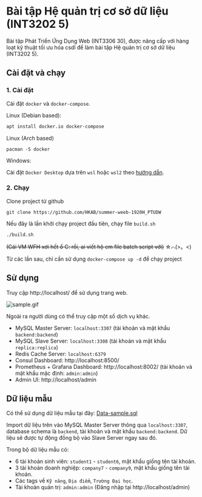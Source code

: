 # Bài tập Hệ quản trị cơ sở dữ liệu (INT3202 5)
Bài tập Phát Triển Ứng Dụng Web (INT3306 30), được nâng cấp với hàng loạt kỹ thuật tối ưu hóa csdl để làm bài tập Hệ quản trị cơ sở dữ liệu (INT3202 5).

## Cài đặt và chạy

### 1. Cài đặt

Cài đặt `docker` và `docker-compose`.

Linux (Debian based):
```bash
apt install docker.io docker-compose
```
Linux (Arch based)
```
pacman -S docker
```
Windows:

Cài đặt `Docker Desktop` dựa trên `wsl` hoặc `wsl2` theo [hướng dẫn](https://docs.docker.com/docker-for-windows/install/).

### 2. Chạy

Clone project từ github

```
git clone https://github.com/HKAB/summer-weeb-1920H_PTUDW
```

Nếu đây là lần khởi chạy project đầu tiên, chạy file `build.sh`
```
./build.sh
```
~~(Cái VM WFH xơi hết ổ C: rồi, ai viết hộ em file batch script với)~~ ☆⌒(>。<)

Từ các lần sau, chỉ cần sử dụng `docker-compose up -d` để chạy project

## Sử dụng

Truy cập http://localhost/ để sử dụng trang web.


![sample.gif](sample.gif)

Ngoài ra người dùng có thể truy cập một số dịch vụ khác.
- MySQL Master Server: `localhost:3307` (tài khoản và mật khẩu `backend:backend`)
- MySQL Slave Server: `localhost:3308` (tài khoản và mật khẩu `replica:replica`)
- Redis Cache Server: `localhost:6379`
- Consul Dashboard: http://localhost:8500/
- Prometheus + Grafana Dashboard: http://localhost:8002/ (tài khoản và mật khẩu mặc định: `admin:admin`)
- Admin UI: http://localhost/admin

## Dữ liệu mẫu

Có thể sử dụng dữ liệu mẫu tại đây: [Data-sample.sql](https://drive.google.com/file/d/1BJadLWDux6dK41ioh9hWMaXNjvmAqWyI/view?usp=sharing)

Import dữ liệu trên vào MySQL Master Server thông qua `localhost:3307`, database schema là `backend`, tài khoản và mật khẩu `backend:backend`. Dữ liệu sẽ được tự động đồng bộ vào Slave Server ngay sau đó.

Trong bộ dữ liệu mẫu có:
- 6 tài khoản sinh viên: `student1` - `student6`, mật khẩu giống tên tài khoản.
- 3 tài khoản doanh nghiệp: `company7` - `company9`, mật khẩu giống tên tài khoản.
- Các tags về `Kỹ năng`, `Địa điểm`, `Trường Đại học`.
- Tài khoản quản trị: `admin:admin` (Đăng nhập tại http://localhost/admin)
